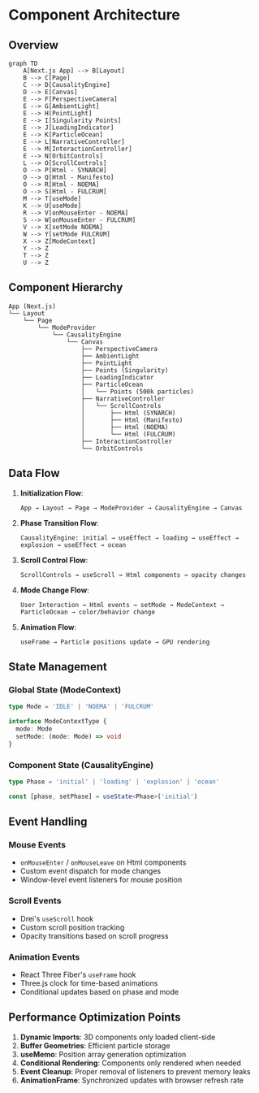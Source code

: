 # Component Architecture

## Overview

```mermaid
graph TD
    A[Next.js App] --> B[Layout]
    B --> C[Page]
    C --> D[CausalityEngine]
    D --> E[Canvas]
    E --> F[PerspectiveCamera]
    E --> G[AmbientLight]
    E --> H[PointLight]
    E --> I[Singularity Points]
    E --> J[LoadingIndicator]
    E --> K[ParticleOcean]
    E --> L[NarrativeController]
    E --> M[InteractionController]
    E --> N[OrbitControls]
    L --> O[ScrollControls]
    O --> P[Html - SYNARCH]
    O --> Q[Html - Manifesto]
    O --> R[Html - NOEMA]
    O --> S[Html - FULCRUM]
    M --> T[useMode]
    K --> U[useMode]
    R --> V[onMouseEnter - NOEMA]
    S --> W[onMouseEnter - FULCRUM]
    V --> X[setMode NOEMA]
    W --> Y[setMode FULCRUM]
    X --> Z[ModeContext]
    Y --> Z
    T --> Z
    U --> Z
```

## Component Hierarchy

```
App (Next.js)
└── Layout
    └── Page
        └── ModeProvider
            └── CausalityEngine
                └── Canvas
                    ├── PerspectiveCamera
                    ├── AmbientLight
                    ├── PointLight
                    ├── Points (Singularity)
                    ├── LoadingIndicator
                    ├── ParticleOcean
                    │   └── Points (500k particles)
                    ├── NarrativeController
                    │   └── ScrollControls
                    │       ├── Html (SYNARCH)
                    │       ├── Html (Manifesto)
                    │       ├── Html (NOEMA)
                    │       └── Html (FULCRUM)
                    ├── InteractionController
                    └── OrbitControls
```

## Data Flow

1. **Initialization Flow**:
   ```
   App → Layout → Page → ModeProvider → CausalityEngine → Canvas
   ```

2. **Phase Transition Flow**:
   ```
   CausalityEngine: initial → useEffect → loading → useEffect → explosion → useEffect → ocean
   ```

3. **Scroll Control Flow**:
   ```
   ScrollControls → useScroll → Html components → opacity changes
   ```

4. **Mode Change Flow**:
   ```
   User Interaction → Html events → setMode → ModeContext → ParticleOcean → color/behavior change
   ```

5. **Animation Flow**:
   ```
   useFrame → Particle positions update → GPU rendering
   ```

## State Management

### Global State (ModeContext)
```typescript
type Mode = 'IDLE' | 'NOEMA' | 'FULCRUM'

interface ModeContextType {
  mode: Mode
  setMode: (mode: Mode) => void
}
```

### Component State (CausalityEngine)
```typescript
type Phase = 'initial' | 'loading' | 'explosion' | 'ocean'

const [phase, setPhase] = useState<Phase>('initial')
```

## Event Handling

### Mouse Events
- `onMouseEnter` / `onMouseLeave` on Html components
- Custom event dispatch for mode changes
- Window-level event listeners for mouse position

### Scroll Events
- Drei's `useScroll` hook
- Custom scroll position tracking
- Opacity transitions based on scroll progress

### Animation Events
- React Three Fiber's `useFrame` hook
- Three.js clock for time-based animations
- Conditional updates based on phase and mode

## Performance Optimization Points

1. **Dynamic Imports**: 3D components only loaded client-side
2. **Buffer Geometries**: Efficient particle storage
3. **useMemo**: Position array generation optimization
4. **Conditional Rendering**: Components only rendered when needed
5. **Event Cleanup**: Proper removal of listeners to prevent memory leaks
6. **AnimationFrame**: Synchronized updates with browser refresh rate